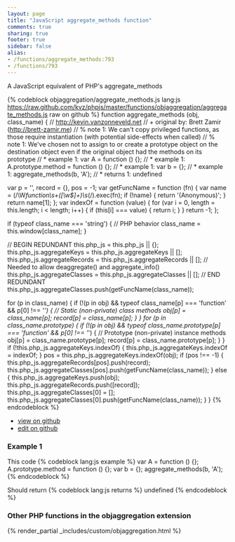 ```yaml
---
layout: page
title: "JavaScript aggregate_methods function"
comments: true
sharing: true
footer: true
sidebar: false
alias:
- /functions/aggregate_methods:793
- /functions/793
---
```

<!-- Generated by Rakefile:build -->
A JavaScript equivalent of PHP's aggregate_methods

{% codeblock objaggregation/aggregate_methods.js lang:js https://raw.github.com/kvz/phpjs/master/functions/objaggregation/aggregate_methods.js raw on github %}
function aggregate_methods (obj, class_name) {
  // http://kevin.vanzonneveld.net
  // +   original by: Brett Zamir (http://brett-zamir.me)
  // %          note 1: We can't copy privileged functions, as those require instantiation (with potential side-effects when called)
  // %          note 1: We've chosen not to assign to or create a prototype object on the destination object even if the original object had the methods on its prototype
  // *     example 1: var A = function () {};
  // *     example 1: A.prototype.method = function () {};
  // *     example 1: var b = {};
  // *     example 1: aggregate_methods(b, 'A');
  // *     returns 1: undefined

  var p = '',
    record = {},
    pos = -1;
  var getFuncName = function (fn) {
    var name = (/\W*function\s+([\w\$]+)\s*\(/).exec(fn);
    if (!name) {
      return '(Anonymous)';
    }
    return name[1];
  };
  var indexOf = function (value) {
    for (var i = 0, length = this.length; i < length; i++) {
      if (this[i] === value) {
        return i;
      }
    }
    return -1;
  };

  if (typeof class_name === 'string') { // PHP behavior
    class_name = this.window[class_name];
  }

  // BEGIN REDUNDANT
  this.php_js = this.php_js || {};
  this.php_js.aggregateKeys = this.php_js.aggregateKeys || [];
  this.php_js.aggregateRecords = this.php_js.aggregateRecords || []; // Needed to allow deaggregate() and aggregate_info()
  this.php_js.aggregateClasses = this.php_js.aggregateClasses || [];
  // END REDUNDANT
  this.php_js.aggregateClasses.push(getFuncName(class_name));

  for (p in class_name) {
    if (!(p in obj) && typeof class_name[p] === 'function' && p[0] !== '_') { // Static (non-private) class methods
      obj[p] = class_name[p];
      record[p] = class_name[p];
    }
  }
  for (p in class_name.prototype) {
    if (!(p in obj) && typeof class_name.prototype[p] === 'function' && p[0] !== '_') { // Prototype (non-private) instance methods
      obj[p] = class_name.prototype[p];
      record[p] = class_name.prototype[p];
    }
  }
  if (!this.php_js.aggregateKeys.indexOf) {
    this.php_js.aggregateKeys.indexOf = indexOf;
  }
  pos = this.php_js.aggregateKeys.indexOf(obj);
  if (pos !== -1) {
    this.php_js.aggregateRecords[pos].push(record);
    this.php_js.aggregateClasses[pos].push(getFuncName(class_name));
  } else {
    this.php_js.aggregateKeys.push(obj);
    this.php_js.aggregateRecords.push([record]);
    this.php_js.aggregateClasses[0] = [];
    this.php_js.aggregateClasses[0].push(getFuncName(class_name));
  }
}
{% endcodeblock %}

 - [view on github](https://github.com/kvz/phpjs/blob/master/functions/objaggregation/aggregate_methods.js)
 - [edit on github](https://github.com/kvz/phpjs/edit/master/functions/objaggregation/aggregate_methods.js)

### Example 1
This code
{% codeblock lang:js example %}
var A = function () {};
A.prototype.method = function () {};
var b = {};
aggregate_methods(b, 'A');
{% endcodeblock %}

Should return
{% codeblock lang:js returns %}
undefined
{% endcodeblock %}


### Other PHP functions in the objaggregation extension
{% render_partial _includes/custom/objaggregation.html %}

